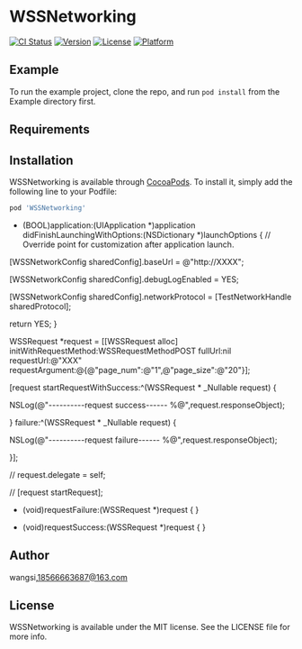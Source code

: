 # WSSNetworking

[![CI Status](https://img.shields.io/travis/18566663687@163.com/WSSNetworking.svg?style=flat)](https://travis-ci.org/18566663687@163.com/WSSNetworking)
[![Version](https://img.shields.io/cocoapods/v/WSSNetworking.svg?style=flat)](https://cocoapods.org/pods/WSSNetworking)
[![License](https://img.shields.io/cocoapods/l/WSSNetworking.svg?style=flat)](https://cocoapods.org/pods/WSSNetworking)
[![Platform](https://img.shields.io/cocoapods/p/WSSNetworking.svg?style=flat)](https://cocoapods.org/pods/WSSNetworking)

## Example

To run the example project, clone the repo, and run `pod install` from the Example directory first.

## Requirements

## Installation

WSSNetworking is available through [CocoaPods](https://cocoapods.org). To install
it, simply add the following line to your Podfile:

```ruby
pod 'WSSNetworking'
```


- (BOOL)application:(UIApplication *)application didFinishLaunchingWithOptions:(NSDictionary *)launchOptions
{
// Override point for customization after application launch.

[WSSNetworkConfig sharedConfig].baseUrl = @"http://XXXX";

[WSSNetworkConfig sharedConfig].debugLogEnabled = YES;

[WSSNetworkConfig sharedConfig].networkProtocol = [TestNetworkHandle sharedProtocol];

return YES;
}

WSSRequest *request = [[WSSRequest alloc] initWithRequestMethod:WSSRequestMethodPOST fullUrl:nil requestUrl:@"XXX" requestArgument:@{@"page_num":@"1",@"page_size":@"20"}];

[request startRequestWithSuccess:^(WSSRequest * _Nullable request) {

NSLog(@"----------request   success------   %@",request.responseObject);

} failure:^(WSSRequest * _Nullable request) {

NSLog(@"----------request   failure------   %@",request.responseObject);

}];

//    request.delegate = self;

//    [request startRequest];

- (void)requestFailure:(WSSRequest *)request {
}

- (void)requestSuccess:(WSSRequest *)request {
}

## Author

wangsi,18566663687@163.com

## License

WSSNetworking is available under the MIT license. See the LICENSE file for more info.
